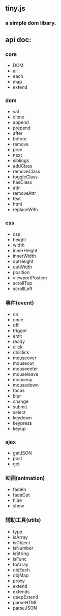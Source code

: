 ## tiny.js
### a simple dom libary.

## api doc:

### core

* DOM
* all
* each
* map
* extend

### dom

* val
* clone
* append
* prepend
* after
* before
* remove
* prev
* next
* siblings
* addClass
* removeClass
* toggleClass
* hasClass
* attr
* removeAttr
* text
* html
* replaceWith

### css

* css
* height
* width
* innerHeight
* innerWidth
* outHeight
* outWidth
* position
* viewportPostion
* scrollTop
* scrollLeft

### 事件(event)

* on
* once
* off
* trigger
* emit
* ready
* click
* dblclick
* mouseover
* mouseout
* mouseenter
* mouseleave
* mouseup
* mousedown
* focus
* blur
* change
* submit
* select
* keydown
* keypress
* keyup

### ajax

* getJSON
* post
* get

### 动画(animation)

* fadeIn
* fadeOut
* hide
* show

### 辅助工具(utils)

* type
* isArray
* isObject
* isNumber
* isString
* isFunc
* toArray
* objEach
* objMap
* proxy
* extend
* extends
* deepExtend
* parseHTML
* parseJSON







